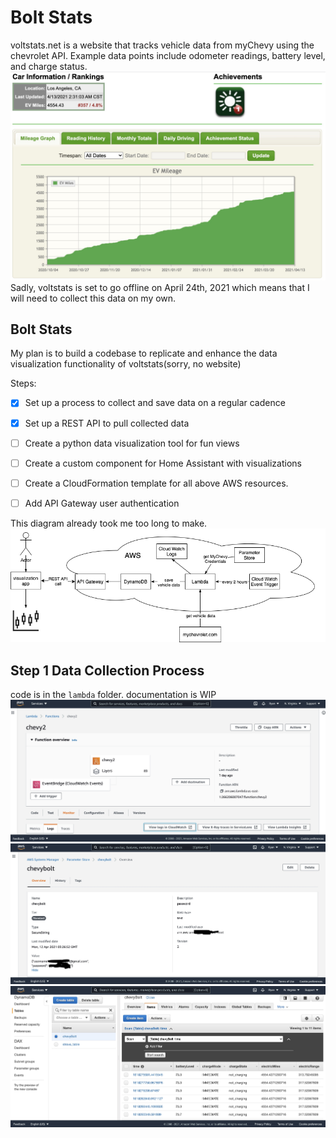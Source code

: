 # Bolt Stats
voltstats.net is a website that tracks vehicle data from myChevy using the chevrolet API. Example data points include odometer readings, battery level, and charge status.
![voltstats](voltstats.jpg)
Sadly, voltstats is set to go offline on April 24th, 2021 which means that I will need to collect this data on my own.
## Bolt Stats
My plan is to build a codebase to replicate and enhance the data visualization functionality of voltstats(sorry, no website)

Steps:

- [x] Set up a process to collect and save data on a regular cadence
- [x] Set up a REST API to pull collected data
- [ ] Create a python data visualization tool for fun views
- [ ] Create a custom component for Home Assistant with visualizations 
- [ ] Create a CloudFormation template for all above AWS resources.
- [ ] Add API Gateway user authentication


This diagram already took me too long to make.
![diagram](flowchart.png)

## Step 1 Data Collection Process

code is in the `lambda` folder. documentation is WIP
![lambda](lambda.jpg)
![parameter_store](parameter_store.jpg)
![dynamodb](dynamodb.jpg)

